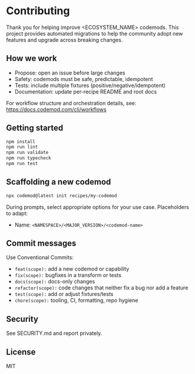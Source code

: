 # Contributing

Thank you for helping improve <ECOSYSTEM_NAME> codemods. This project provides automated migrations to help the community adopt new features and upgrade across breaking changes.

## How we work

- Propose: open an issue before large changes
- Safety: codemods must be safe, predictable, idempotent
- Tests: include multiple fixtures (positive/negative/idempotent)
- Documentation: update per-recipe README and root docs

For workflow structure and orchestration details, see: https://docs.codemod.com/cli/workflows

## Getting started

```bash
npm install
npm run lint
npm run validate
npm run typecheck
npm run test
```

## Scaffolding a new codemod

```bash
npx codemod@latest init recipes/my-codemod
```

During prompts, select appropriate options for your use case. Placeholders to adapt:
- Name: `<NAMESPACE>/<MAJOR_VERSION>/<codemod-name>`

## Commit messages

Use Conventional Commits:
- `feat(scope):` add a new codemod or capability
- `fix(scope):` bugfixes in a transform or tests
- `docs(scope):` docs-only changes
- `refactor(scope):` code changes that neither fix a bug nor add a feature
- `test(scope):` add or adjust fixtures/tests
- `chore(scope):` tooling, CI, formatting, repo hygiene

## Security

See SECURITY.md and report privately.

## License

MIT
